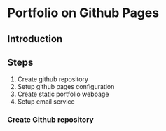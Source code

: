 # Portfolio on Github Pages

## Introduction

## Steps
1. Create github repository
2. Setup github pages configuration
3. Create static portfolio webpage
4. Setup email service

### Create Github repository
